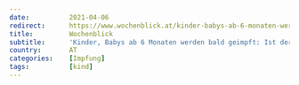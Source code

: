 ```yaml
---
date:          2021-04-06
redirect:      https://www.wochenblick.at/kinder-babys-ab-6-monaten-werden-bald-geimpft-ist-der-wahnsinn-noch-zu-stoppen/
title:         Wochenblick
subtitle:      'Kinder, Babys ab 6 Monaten werden bald geimpft: Ist der Wahnsinn noch zu stoppen?'
country:       AT
categories:    [Impfung]
tags:          [kind]
---
```

